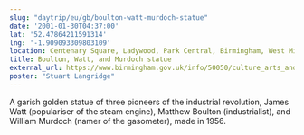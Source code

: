 ```yaml
---
slug: "daytrip/eu/gb/boulton-watt-murdoch-statue"
date: '2001-01-30T04:37:00'
lat: '52.47864211591314'
lng: '-1.909093309803109'
location: Centenary Square, Ladywood, Park Central, Birmingham, West Midlands, B1 2NR, United Kingdom
title: Boulton, Watt, and Murdoch statue
external_url: https://www.birmingham.gov.uk/info/50050/culture_arts_and_heritage/190/statues_and_public_art/2
poster: "Stuart Langridge"
---
```

A garish golden statue of three pioneers of the industrial revolution, James Watt (populariser of the steam engine), Matthew Boulton (industrialist), and William Murdoch (namer of the gasometer), made in 1956.

